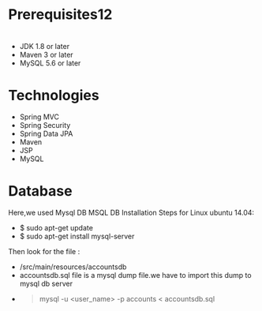 # Prerequisites12
#
- JDK 1.8 or later
- Maven 3 or later
- MySQL 5.6 or later

# Technologies 
- Spring MVC
- Spring Security
- Spring Data JPA
- Maven
- JSP
- MySQL
# Database
Here,we used Mysql DB 
MSQL DB Installation Steps for Linux ubuntu 14.04:
- $ sudo apt-get update
- $ sudo apt-get install mysql-server

Then look for the file :
- /src/main/resources/accountsdb
- accountsdb.sql file is a mysql dump file.we have to import this dump to mysql db server
- > mysql -u <user_name> -p accounts < accountsdb.sql


